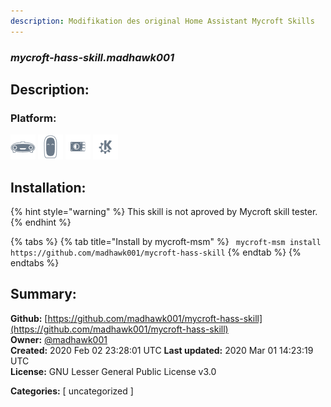 ```yaml
---
description: Modifikation des original Home Assistant Mycroft Skills 
---
```


### _mycroft-hass-skill.madhawk001_  
## Description:  
  
  
  
### Platform:  
 ![Mark I](../.gitbook/assets/mark-1-icon.png)  ![Mark II](../.gitbook/assets/mark-2-icon.png)  ![Picroft](../.gitbook/assets/picroft-icon.png)  ![plasmoid](../.gitbook/assets/kde.png)   
## Installation:  
{% hint style="warning" %}
This skill is not aproved by Mycroft skill tester.
{% endhint %}
    
{% tabs %}
{% tab title="Install by mycroft-msm" %}
``` mycroft-msm install https://github.com/madhawk001/mycroft-hass-skill```
{% endtab %}
  {% endtabs %}
    
## Summary:  
**Github:** [https://github.com/madhawk001/mycroft-hass-skill](https://github.com/madhawk001/mycroft-hass-skill)  
**Owner:** [@madhawk001](https://github.com/madhawk001)  
**Created:** 2020 Feb 02 23:28:01 UTC  **Last updated:** 2020 Mar 01 14:23:19 UTC  
**License:** GNU Lesser General Public License v3.0  
  
**Categories:** [ uncategorized ]   
